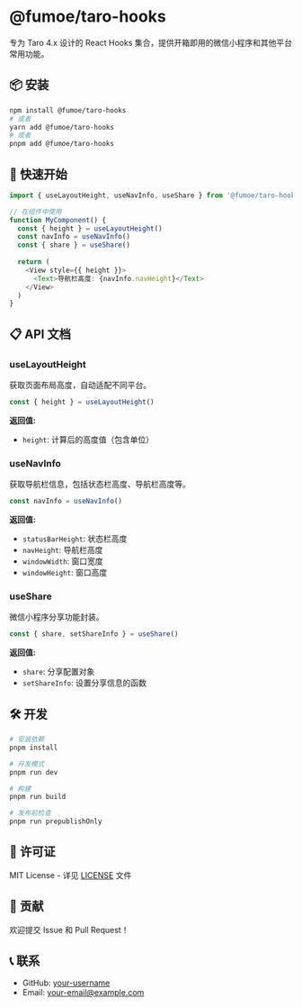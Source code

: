 # @fumoe/taro-hooks

专为 Taro 4.x 设计的 React Hooks 集合，提供开箱即用的微信小程序和其他平台常用功能。

## 📦 安装

```bash
npm install @fumoe/taro-hooks
# 或者
yarn add @fumoe/taro-hooks
# 或者
pnpm add @fumoe/taro-hooks
```

## 🚀 快速开始

```typescript
import { useLayoutHeight, useNavInfo, useShare } from '@fumoe/taro-hooks'

// 在组件中使用
function MyComponent() {
  const { height } = useLayoutHeight()
  const navInfo = useNavInfo()
  const { share } = useShare()
  
  return (
    <View style={{ height }}>
      <Text>导航栏高度: {navInfo.navHeight}</Text>
    </View>
  )
}
```

## 📋 API 文档

### useLayoutHeight

获取页面布局高度，自动适配不同平台。

```typescript
const { height } = useLayoutHeight()
```

**返回值:**
- `height`: 计算后的高度值（包含单位）

### useNavInfo

获取导航栏信息，包括状态栏高度、导航栏高度等。

```typescript
const navInfo = useNavInfo()
```

**返回值:**
- `statusBarHeight`: 状态栏高度
- `navHeight`: 导航栏高度
- `windowWidth`: 窗口宽度
- `windowHeight`: 窗口高度

### useShare

微信小程序分享功能封装。

```typescript
const { share, setShareInfo } = useShare()
```

**返回值:**
- `share`: 分享配置对象
- `setShareInfo`: 设置分享信息的函数

## 🛠️ 开发

```bash
# 安装依赖
pnpm install

# 开发模式
pnpm run dev

# 构建
pnpm run build

# 发布前检查
pnpm run prepublishOnly
```

## 📄 许可证

MIT License - 详见 [LICENSE](LICENSE) 文件

## 🤝 贡献

欢迎提交 Issue 和 Pull Request！

## 📞 联系

- GitHub: [your-username](https://github.com/your-username)
- Email: your-email@example.com